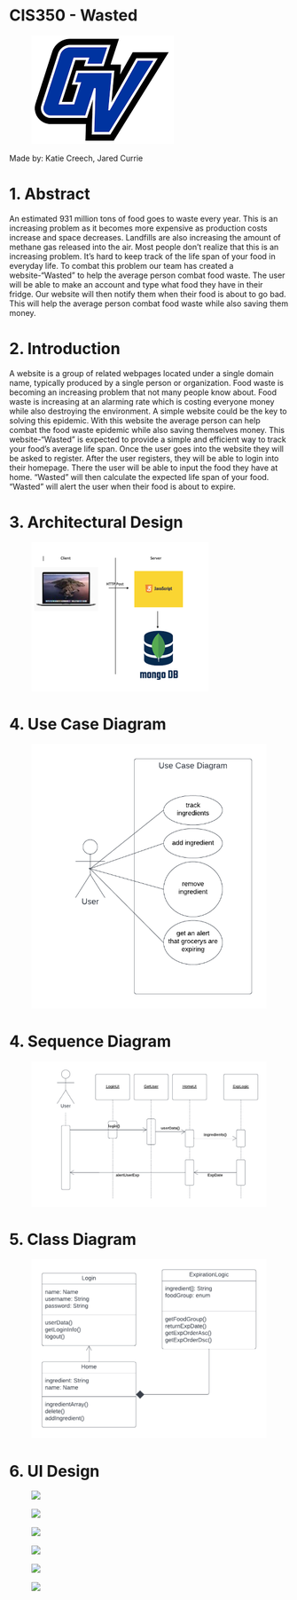 
<h1>CIS350 - Wasted </h1>

<figure>
<img src="images/GV.png"> </img>
</figure>

Made by: Katie Creech, Jared Currie

<h1>1. Abstract</h1>
An estimated 931 million tons of food goes to waste every year. This is an increasing problem as it becomes more expensive as production costs increase and space decreases. Landfills are also increasing the amount of methane gas released into the air. Most people don’t realize that this is an increasing problem. It’s hard to keep track of the life span of your food in everyday life. To combat this problem our team has created a website-“Wasted” to help the average person combat food waste. The user will be able to make an account and type what food they have in their fridge. Our website will then notify them when their food is about to go bad. This will help the average person combat food waste while also saving them money.

<h1>2. Introduction</h1>
 
 A website is a group of related webpages located under a single domain name, typically produced by a single person or organization. Food waste is becoming an increasing problem that not many people know about. Food waste is increasing at an alarming rate which is costing everyone money while also destroying the environment. A simple website could be the key to solving this epidemic. With this website the  average person can help combat the food waste epidemic while also saving themselves money. This website-“Wasted” is expected to provide a simple and efficient way to track your food’s average life span. Once the user goes into the website they will be asked to register. After the user registers, they will be able to login into their homepage. There the user will be able to input the food they have at home. “Wasted” will then calculate the expected life span of your food. “Wasted” will alert the user when their food is about to expire.

<h1>3. Architectural Design</h1>

<figure>
<img src="images/Arch%20Design%20Small.png"> </img>
</figure>

<h1>4. Use Case Diagram</h1>
<figure>
<img src="images/CIS%20350%20Use%20case%20UML.png"> </img>
</figure>

<h1>4. Sequence Diagram</h1>
<figure>
<img src="images/CIS%20350%20Sequence%20Diagram.png"> </img>
</figure>

<h1>5. Class Diagram</h1>
<figure>
<img src="images/Class%20Diagram.png"> </img>
</figure>

<h1>6. UI Design</h1>
<figure>
<img src="https://user-images.githubusercontent.com/113372710/193965283-2cc88a4d-46a9-4e9d-8991-800cdaf30b46.png"> </img>
</figure>

<figure>
 <img src="https://user-images.githubusercontent.com/113372710/193965944-cf6fb210-d0bc-47a7-891a-40648f1b4be8.png"> </img>
 </figure>
 
 <figure>
 <img src="https://user-images.githubusercontent.com/113372710/193966100-4288d839-bea2-4bea-9a2b-106a53c35ff7.png"> </img>
 </figure>
 
 <figure>
 <img src="https://user-images.githubusercontent.com/113372710/193966111-fd8587dd-225a-4751-8bc1-a937c4ef487e.png"> </img>
 </figure>
 
 <figure>
 <img src="https://user-images.githubusercontent.com/113372710/193966116-b1ce4225-6aec-46ce-979c-052ea81d11d6.png"> </img>
 </figure>
 
 <figure>
 <img src="https://user-images.githubusercontent.com/113372710/193970411-1e19143a-6346-49f3-9253-026958546eae.png"> </img>
 </figure>
 
